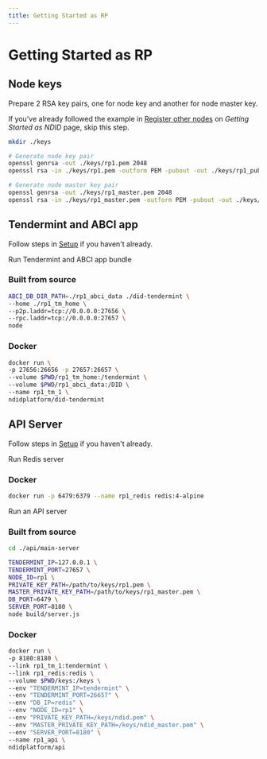```yaml
---
title: Getting Started as RP
---
```


# Getting Started as RP

## Node keys

Prepare 2 RSA key pairs, one for node key and another for node master key.

If you've already followed the example in [Register other nodes](/getting-started/ndid.html#register-other-nodes) on _Getting Started as NDID_ page, skip this step.

```sh
mkdir ./keys

# Generate node key pair
openssl genrsa -out ./keys/rp1.pem 2048
openssl rsa -in ./keys/rp1.pem -outform PEM -pubout -out ./keys/rp1_pub.pem

# Generate node master key pair
openssl genrsa -out ./keys/rp1_master.pem 2048
openssl rsa -in ./keys/rp1_master.pem -outform PEM -pubout -out ./keys/rp1_master_pub.pem
```

## Tendermint and ABCI app

Follow steps in [Setup](/getting-started/setup.html#setup-more-tendermint-nodes) if you haven't already.

Run Tendermint and ABCI app bundle

### Built from source

```sh
ABCI_DB_DIR_PATH=./rp1_abci_data ./did-tendermint \
--home ./rp1_tm_home \
--p2p.laddr=tcp://0.0.0.0:27656 \
--rpc.laddr=tcp://0.0.0.0:27657 \
node
```

### Docker

```sh
docker run \
-p 27656:26656 -p 27657:26657 \
--volume $PWD/rp1_tm_home:/tendermint \
--volume $PWD/rp1_abci_data:/DID \
--name rp1_tm_1 \
ndidplatform/did-tendermint
```

## API Server

Follow steps in [Setup](/getting-started/setup.html#api-server) if you haven't already.

Run Redis server

### Docker

```sh
docker run -p 6479:6379 --name rp1_redis redis:4-alpine
```

Run an API server

### Built from source

```sh
cd ./api/main-server

TENDERMINT_IP=127.0.0.1 \
TENDERMINT_PORT=27657 \
NODE_ID=rp1 \
PRIVATE_KEY_PATH=/path/to/keys/rp1.pem \
MASTER_PRIVATE_KEY_PATH=/path/to/keys/rp1_master.pem \
DB_PORT=6479 \
SERVER_PORT=8180 \
node build/server.js
```

### Docker

```sh
docker run \
-p 8180:8180 \
--link rp1_tm_1:tendermint \
--link rp1_redis:redis \
--volume $PWD/keys:/keys \
--env "TENDERMINT_IP=tendermint" \
--env "TENDERMINT_PORT=26657" \
--env "DB_IP=redis" \
--env "NODE_ID=rp1" \
--env "PRIVATE_KEY_PATH=/keys/ndid.pem" \
--env "MASTER_PRIVATE_KEY_PATH=/keys/ndid_master.pem" \
--env "SERVER_PORT=8180" \
--name rp1_api \
ndidplatform/api
```
